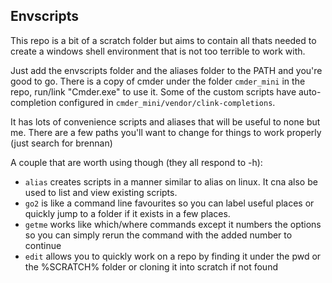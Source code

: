 ## Envscripts

This repo is a bit of a scratch folder but aims to contain all thats needed
to create a windows shell environment that is not too terrible to work with.

Just add the envscripts folder and the aliases folder to the PATH and you're good to go.
There is a copy of cmder under the folder `cmder_mini` in the repo, run/link "Cmder.exe" to use it.
Some of the custom scripts have auto-completion configured in `cmder_mini/vendor/clink-completions`.

It has lots of convenience scripts and aliases that will be useful to none but me.
There are a few paths you'll want to change for things to work properly (just search for brennan)

A couple that are worth using though (they all respond to -h):

- `alias` creates scripts in a manner similar to alias on linux. It cna also be used to list and view existing scripts.
- `go2` is like a command line favourites so you can label useful places or quickly jump to a folder if it exists in a few places.
- `getme` works like which/where commands except it numbers the options so you can simply rerun the command with the added number to continue
- `edit` allows you to quickly work on a repo by finding it under the pwd or the %SCRATCH% folder or cloning it into scratch if not found
